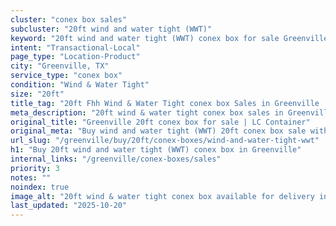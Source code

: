 ```yaml
---
cluster: "conex box sales"
subcluster: "20ft wind and water tight (WWT)"
keyword: "20ft wind and water tight (WWT) conex box for sale Greenville, TX"
intent: "Transactional-Local"
page_type: "Location-Product"
city: "Greenville, TX"
service_type: "conex box"
condition: "Wind & Water Tight"
size: "20ft"
title_tag: "20ft Fhh Wind & Water Tight conex box Sales in Greenville | LC Container"
meta_description: "20ft wind & water tight conex box sales in Greenville. Fast delivery, competitive pricing. Serving conex boxes area. Quote ID: X24. Call (214) 524-4168 for your free quote today."
original_title: "Greenville 20ft conex box for sale | LC Container"
original_meta: "Buy wind and water tight (WWT) 20ft conex box sale with local delivery in Greenville, TX. LC Container — local Since 2003. Request a fast quote today."
url_slug: "/greenville/buy/20ft/conex-boxes/wind-and-water-tight-wwt"
h1: "Buy 20ft wind and water tight (WWT) conex box in Greenville"
internal_links: "/greenville/conex-boxes/sales"
priority: 3
notes: ""
noindex: true
image_alt: "20ft wind & water tight conex box available for delivery in Greenville"
last_updated: "2025-10-20"
---
```


<!-- TODO: Add unique city/inventory copy, images, and internal links here. -->
